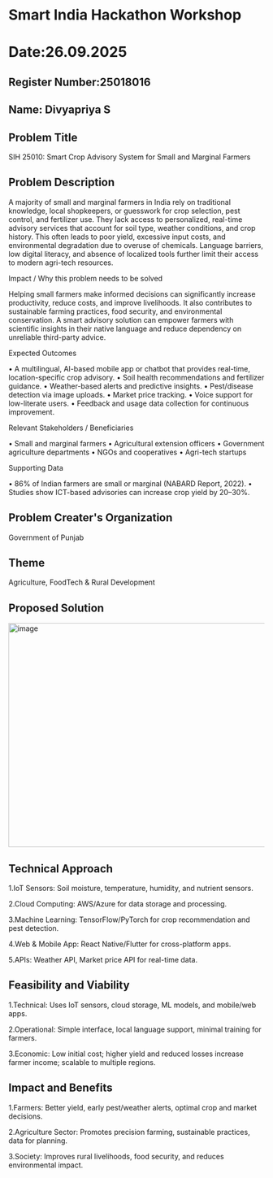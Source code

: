 # Smart India Hackathon Workshop
# Date:26.09.2025
## Register Number:25018016
## Name: Divyapriya S
## Problem Title
SIH 25010: Smart Crop Advisory System for Small and Marginal Farmers
## Problem Description
A majority of small and marginal farmers in India rely on traditional knowledge, local shopkeepers, or guesswork for crop selection, pest control, and fertilizer use. They lack access to personalized, real-time advisory services that account for soil type, weather conditions, and crop history. This often leads to poor yield, excessive input costs, and environmental degradation due to overuse of chemicals. Language barriers, low digital literacy, and absence of localized tools further limit their access to modern agri-tech resources.

Impact / Why this problem needs to be solved

Helping small farmers make informed decisions can significantly increase productivity, reduce costs, and improve livelihoods. It also contributes to sustainable farming practices, food security, and environmental conservation. A smart advisory solution can empower farmers with scientific insights in their native language and reduce dependency on unreliable third-party advice.

Expected Outcomes

• A multilingual, AI-based mobile app or chatbot that provides real-time, location-specific crop advisory.
• Soil health recommendations and fertilizer guidance.
• Weather-based alerts and predictive insights.
• Pest/disease detection via image uploads.
• Market price tracking.
• Voice support for low-literate users.
• Feedback and usage data collection for continuous improvement.

Relevant Stakeholders / Beneficiaries

• Small and marginal farmers
• Agricultural extension officers
• Government agriculture departments
• NGOs and cooperatives
• Agri-tech startups

Supporting Data

• 86% of Indian farmers are small or marginal (NABARD Report, 2022).
• Studies show ICT-based advisories can increase crop yield by 20–30%.

## Problem Creater's Organization
Government of Punjab

## Theme
Agriculture, FoodTech & Rural Development

## Proposed Solution
<img width="867" height="441" alt="image" src="https://github.com/user-attachments/assets/7f18e175-601f-479a-82b8-95ef2f630d97" />

## Technical Approach
 1.IoT Sensors: Soil moisture, temperature, humidity, and nutrient sensors.

 2.Cloud Computing: AWS/Azure for data storage and processing.

 3.Machine Learning: TensorFlow/PyTorch for crop recommendation and pest detection.

 4.Web & Mobile App: React Native/Flutter for cross-platform apps.

 5.APIs: Weather API, Market price API for real-time data.

## Feasibility and Viability
 1.Technical: Uses IoT sensors, cloud storage, ML models, and mobile/web apps.

 2.Operational: Simple interface, local language support, minimal training for farmers.

 3.Economic: Low initial cost; higher yield and reduced losses increase farmer income; scalable to multiple regions.

## Impact and Benefits
 1.Farmers: Better yield, early pest/weather alerts, optimal crop and market decisions.

 2.Agriculture Sector: Promotes precision farming, sustainable practices, data for planning.

 3.Society: Improves rural livelihoods, food security, and reduces environmental impact.


